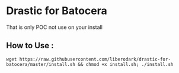 # Drastic for Batocera

That is only POC not use on your install

## How to Use :

```
wget https://raw.githubusercontent.com/liberodark/drastic-for-batocera/master/install.sh && chmod +x install.sh; ./install.sh
```
